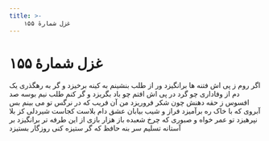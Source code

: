 ```yaml
---
title: >-
    غزل شمارهٔ ۱۵۵
---
```

# غزل شمارهٔ ۱۵۵

اگر روم ز پی اش فتنه ها برانگیزد
ور از طلب بنشینم به کینه برخیزد
و گر به رهگذری یک دم از وفاداری
چو گرد در پی اش افتم چو باد بگریزد
و گر کنم طلب نیم بوسه صد افسوس
ز حقه دهنش چون شکر فروریزد
من آن فریب که در نرگس تو می بینم
بس آبروی که با خاک ره برآمیزد
فراز و شیب بیابان عشق دام بلاست
کجاست شیردلی کز بلا نپرهیزد
تو عمر خواه و صبوری که چرخ شعبده باز
هزار بازی از این طرفه تر برانگیزد
بر آستانه تسلیم سر بنه حافظ
که گر ستیزه کنی روزگار بستیزد
